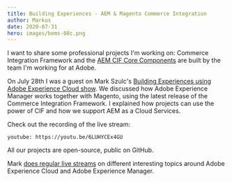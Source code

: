 ```yaml
---
title: Building Experiences - AEM & Magento Commerce Integration
author: Markus
date: 2020-07-31
hero: images/bems-08c.png
---
```

I want to share some professional projects I'm working on: Commerce Integration Framework and the [AEM CIF Core Components](https://github.com/adobe/aem-core-cif-components) are built by the team I'm working for at Adobe. 

On July 28th I was a guest on Mark Szulc's [Building Experiences using Adobe Experience Cloud show](https://www.youtube.com/channel/UC8zeS_5A2HxNA5-vKtIrtqg). We discussed how Adobe Experience Manager works together with Magento, using the latest release of the Commerce Integration Framework. I explained how projects can use the power of CIF and how we support AEM as a Cloud Services.

Check out the recording of the live stream:
 
`youtube: https://youtu.be/6LUHYCEx4GU`

All our projects are open-source, public on GitHub. 

<github url="https://github.com/adobe/aem-core-cif-components" title="AEM CIF Core Components"/>
<github url="https://github.com/adobe/aem-cif-guides-venia" title="AEM Venia Reference Store"/>

Mark [does regular live streams](https://www.markszulc.com/) on different interesting topics around Adobe Experience Cloud and Adobe Experience Manager.
